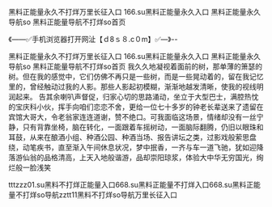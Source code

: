 黑料正能量永久不打烊万里长征入口
166.su黑料正能量永久入口
黑料正能量永久导航so
黑料正能量导航不打烊so首页


《——✅手机浏览器打开网沚【ｄ8ｓ８.c０m】✅—》--

黑料正能量永久不打烊万里长征入口
166.su黑料正能量永久入口
黑料正能量永久导航so
黑料正能量导航不打烊so首页
我久久地凝视着面前的树，那单薄的箫瑟的树。但在我的感觉中，它们仿佛不再只是一些树，而是一些晃动着的，留在我记忆里的，曾经触动过我的人影。那些人影起初模糊，渐渐地越发清晰，使我的视线明润起来。
告其余喇叭声督促，归家心切的思路涌动，坐立于大型巴士，满腔热忱的宝庆科小伙，挥手向咱们恋恋不舍，更给一位七十多岁的钟老长辈送来了遗留在宾馆大哥大，令老翁家连连道谢，赞不绝口。可我面临这场景，情绪却没有一丝宁静，只有背靠坐椅，脑在转化，一面跟着车摇树动，一面脑际翻腾，仍旧以眼珠和耳鼓，从来在酿酒小组、种酒公园、种酒当场、报告讲坛之类，过影戏般萦思盘绕，动笔疾书，直至渐入午间休息状况，梦中抿香，一齐与车一道飞驰，犹如迎降落游仙翁的品格清高，上天入地般谐游，品却崇阳琼浆，体验大中华无穷国光，绚烂般一脸浅笑





tttzzz01.su黑料不打烊正能量入口668.su黑料正能量不打烊入口668.su黑料正能量不打烊so导航zztt11黑料不打烊so导航万里长征入口
